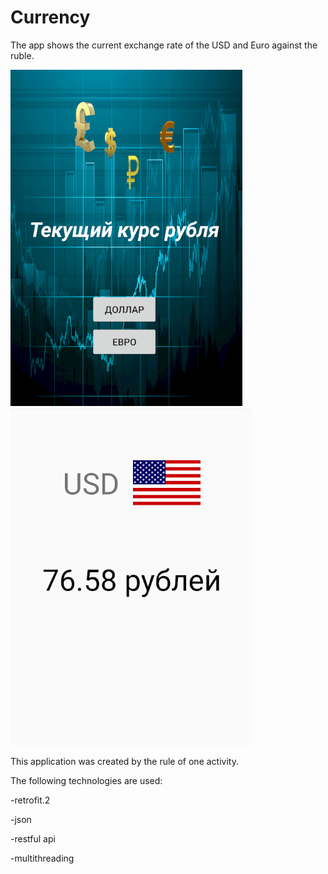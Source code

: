 # Currency
The app shows the current exchange rate of the USD and Euro against the ruble.


![alt text](currencyMonitoring.png "Основной экран")
![alt text](currencyMonitoring2.png "Основной экран")


This application was created by the rule of one activity.



The following technologies are used:


-retrofit.2


-json


-restful api


-multithreading
